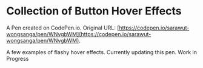 # Collection of Button Hover Effects

A Pen created on CodePen.io. Original URL: [https://codepen.io/sarawut-wongsanga/pen/WNvgbWM](https://codepen.io/sarawut-wongsanga/pen/WNvgbWM).

A few examples of flashy hover effects. Currently updating this pen. Work in Progress
